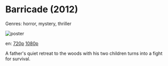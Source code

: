 # Barricade (2012)

Genres: horror, mystery, thriller

![poster](http://image.tmdb.org/t/p/w500/sjJWtDYyUdJ5jyZTmV5CYSSsPDH.jpg)

en:
  [720p](magnet:?xt=urn:btih:5BAC5B889C4DCDD417D0441E6BD68A0E0B3A4F67&tr=udp://glotorrents.pw:6969/announce&tr=udp://tracker.opentrackr.org:1337/announce&tr=udp://torrent.gresille.org:80/announce&tr=udp://tracker.openbittorrent.com:80&tr=udp://tracker.coppersurfer.tk:6969&tr=udp://tracker.leechers-paradise.org:6969&tr=udp://p4p.arenabg.ch:1337&tr=udp://tracker.internetwarriors.net:1337)
  [1080p](magnet:?xt=urn:btih:358A6EC6C64F03BA9C93309A2691B4931A1D3305&tr=udp://glotorrents.pw:6969/announce&tr=udp://tracker.opentrackr.org:1337/announce&tr=udp://torrent.gresille.org:80/announce&tr=udp://tracker.openbittorrent.com:80&tr=udp://tracker.coppersurfer.tk:6969&tr=udp://tracker.leechers-paradise.org:6969&tr=udp://p4p.arenabg.ch:1337&tr=udp://tracker.internetwarriors.net:1337)
  


A father's quiet retreat to the woods with his two children turns into a fight for survival.